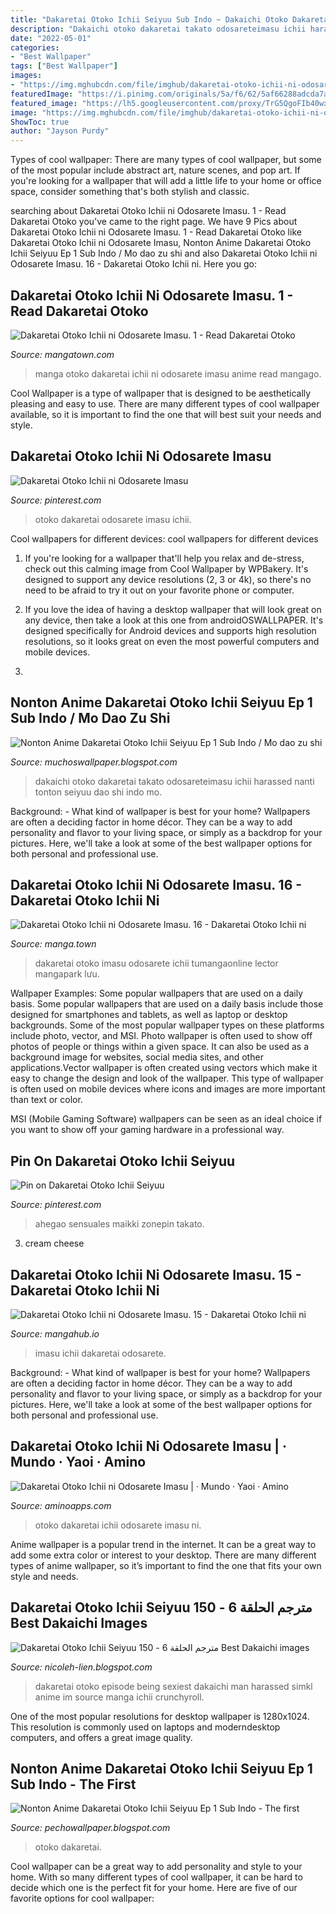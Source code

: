 ```yaml
---
title: "Dakaretai Otoko Ichii Seiyuu Sub Indo ~ Dakaichi Otoko Dakaretai Takato Odosareteimasu Ichii Harassed Nanti Tonton Seiyuu Dao Shi Indo Mo"
description: "Dakaichi otoko dakaretai takato odosareteimasu ichii harassed nanti tonton seiyuu dao shi indo mo"
date: "2022-05-01"
categories:
- "Best Wallpaper"
tags: ["Best Wallpaper"]
images:
- "https://img.mghubcdn.com/file/imghub/dakaretai-otoko-ichii-ni-odosarete-imasu/15/3.jpg"
featuredImage: "https://i.pinimg.com/originals/5a/f6/62/5af66288adcda7af004f5e80923f29b5.jpg"
featured_image: "https://lh5.googleusercontent.com/proxy/TrG5QgoFIb40wxtUWEXdN8NF_joKCSgjtNUuVn8HzPkZoq9UT3q-1v8OKFvNHAF5vAsQxhvg_d3zvJlOuCPjXIszmB3P74E-zPxswkgG61m8Zr-V_NVxwdYbckABLFy7fI57gq-AlwVMrBUOHf3e19M2Ym84FqxSkTDZaw=w1200-h630-p-k-no-nu"
image: "https://img.mghubcdn.com/file/imghub/dakaretai-otoko-ichii-ni-odosarete-imasu/16/2.jpeg"
ShowToc: true
author: "Jayson Purdy"
---
```



Types of cool wallpaper:
There are many types of cool wallpaper, but some of the most popular include abstract art, nature scenes, and pop art. If you're looking for a wallpaper that will add a little life to your home or office space, consider something that's both stylish and classic.

	

		
searching about Dakaretai Otoko Ichii ni Odosarete Imasu. 1 - Read Dakaretai Otoko you've came to the right page. We have 9 Pics about Dakaretai Otoko Ichii ni Odosarete Imasu. 1 - Read Dakaretai Otoko like Dakaretai Otoko Ichii ni Odosarete Imasu, Nonton Anime Dakaretai Otoko Ichii Seiyuu Ep 1 Sub Indo / Mo dao zu shi and also Dakaretai Otoko Ichii ni Odosarete Imasu. 16 - Dakaretai Otoko Ichii ni. Here you go:
		
    
## Dakaretai Otoko Ichii Ni Odosarete Imasu. 1 - Read Dakaretai Otoko

<img loading=lazy src="http://c.mangatown.com/store/manga/19109/01-001.0/compressed/v006.jpg" onerror="this.onerror=null;this.src='https://tse4.mm.bing.net/th?id=OIP.1F03_fwIBR-Q-LKSxaWyIgHaKn&amp;pid=15.1';" alt="Dakaretai Otoko Ichii ni Odosarete Imasu. 1 - Read Dakaretai Otoko">

_Source: mangatown.com_

>manga otoko dakaretai ichii ni odosarete imasu anime read mangago. 

	

Cool Wallpaper is a type of wallpaper that is designed to be aesthetically pleasing and easy to use. There are many different types of cool wallpaper available, so it is important to find the one that will best suit your needs and style.

    
## Dakaretai Otoko Ichii Ni Odosarete Imasu

<img loading=lazy src="https://i.pinimg.com/originals/5a/f6/62/5af66288adcda7af004f5e80923f29b5.jpg" onerror="this.onerror=null;this.src='https://tse1.mm.bing.net/th?id=OIP.9D8Wm5fR9bbU524rynqAAQHaD3&amp;pid=15.1';" alt="Dakaretai Otoko Ichii ni Odosarete Imasu">

_Source: pinterest.com_

>otoko dakaretai odosarete imasu ichii. 

	

Cool wallpapers for different devices:
cool wallpapers for different devices 

1. If you're looking for a wallpaper that'll help you relax and de-stress, check out this calming image from Cool Wallpaper by WPBakery. It's designed to support any device resolutions (2, 3 or 4k), so there's no need to be afraid to try it out on your favorite phone or computer.

2. If you love the idea of having a desktop wallpaper that will look great on any device, then take a look at this one from androidOSWALLPAPER. It's designed specifically for Android devices and supports high resolution resolutions, so it looks great on even the most powerful computers and mobile devices.

3.

    
## Nonton Anime Dakaretai Otoko Ichii Seiyuu Ep 1 Sub Indo / Mo Dao Zu Shi

<img loading=lazy src="https://lh5.googleusercontent.com/proxy/TrG5QgoFIb40wxtUWEXdN8NF_joKCSgjtNUuVn8HzPkZoq9UT3q-1v8OKFvNHAF5vAsQxhvg_d3zvJlOuCPjXIszmB3P74E-zPxswkgG61m8Zr-V_NVxwdYbckABLFy7fI57gq-AlwVMrBUOHf3e19M2Ym84FqxSkTDZaw=w1200-h630-p-k-no-nu" onerror="this.onerror=null;this.src='https://tse2.mm.bing.net/th?id=OIP.DcoPYZgkmdlLBD7kL9WppAHaEJ&amp;pid=15.1';" alt="Nonton Anime Dakaretai Otoko Ichii Seiyuu Ep 1 Sub Indo / Mo dao zu shi">

_Source: muchoswallpaper.blogspot.com_

>dakaichi otoko dakaretai takato odosareteimasu ichii harassed nanti tonton seiyuu dao shi indo mo. 

	

Background: - What kind of wallpaper is best for your home?
Wallpapers are often a deciding factor in home décor. They can be a way to add personality and flavor to your living space, or simply as a backdrop for your pictures. Here, we'll take a look at some of the best wallpaper options for both personal and professional use.

    
## Dakaretai Otoko Ichii Ni Odosarete Imasu. 16 - Dakaretai Otoko Ichii Ni

<img loading=lazy src="https://img.mghubcdn.com/file/imghub/dakaretai-otoko-ichii-ni-odosarete-imasu/16/2.jpeg" onerror="this.onerror=null;this.src='https://tse3.mm.bing.net/th?id=OIP.vMWn9jP7CkiVmC8tHSF89QHaKh&amp;pid=15.1';" alt="Dakaretai Otoko Ichii ni Odosarete Imasu. 16 - Dakaretai Otoko Ichii ni">

_Source: manga.town_

>dakaretai otoko imasu odosarete ichii tumangaonline lector mangapark lưu. 

	

Wallpaper Examples: Some popular wallpapers that are used on a daily basis.
Some popular wallpapers that are used on a daily basis include those designed for smartphones and tablets, as well as laptop or desktop backgrounds. Some of the most popular wallpaper types on these platforms include photo, vector, and MSI. 
Photo wallpaper is often used to show off photos of people or things within a given space. It can also be used as a background image for websites, social media sites, and other applications.Vector wallpaper is often created using vectors which make it easy to change the design and look of the wallpaper. This type of wallpaper is often used on mobile devices where icons and images are more important than text or color. 

MSI (Mobile Gaming Software) wallpapers can be seen as an ideal choice if you want to show off your gaming hardware in a professional way.

    
## Pin On Dakaretai Otoko Ichii Seiyuu

<img loading=lazy src="https://i.pinimg.com/736x/0b/df/42/0bdf42075e8aadf4018479592e2ab044.jpg" onerror="this.onerror=null;this.src='https://tse4.mm.bing.net/th?id=OIP.g1GVz9t8IUEPS66rmc_7MAHaHc&amp;pid=15.1';" alt="Pin on Dakaretai Otoko Ichii Seiyuu">

_Source: pinterest.com_

>ahegao sensuales maikki zonepin takato. 

	

3. cream cheese 

    
## Dakaretai Otoko Ichii Ni Odosarete Imasu. 15 - Dakaretai Otoko Ichii Ni

<img loading=lazy src="https://img.mghubcdn.com/file/imghub/dakaretai-otoko-ichii-ni-odosarete-imasu/15/3.jpg" onerror="this.onerror=null;this.src='https://tse4.mm.bing.net/th?id=OIP.mcFP1tUANRb4q9TNc_o5TAHaKh&amp;pid=15.1';" alt="Dakaretai Otoko Ichii ni Odosarete Imasu. 15 - Dakaretai Otoko Ichii ni">

_Source: mangahub.io_

>imasu ichii dakaretai odosarete. 

	

Background: - What kind of wallpaper is best for your home?
Wallpapers are often a deciding factor in home décor. They can be a way to add personality and flavor to your living space, or simply as a backdrop for your pictures. Here, we'll take a look at some of the best wallpaper options for both personal and professional use.

    
## Dakaretai Otoko Ichii Ni Odosarete Imasu | · Mundo · Yaoi · Amino

<img loading=lazy src="https://pm1.narvii.com/6561/65e703da1cb451f89b9e914b9591a627018ef63b_hq.jpg" onerror="this.onerror=null;this.src='https://tse1.mm.bing.net/th?id=OIP.oiGnXAefiUQ7bWu3BQ6IsgHaKt&amp;pid=15.1';" alt="Dakaretai Otoko Ichii ni Odosarete Imasu | · Mundo · Yaoi · Amino">

_Source: aminoapps.com_

>otoko dakaretai ichii odosarete imasu ni. 

	

Anime wallpaper is a popular trend in the internet. It can be a great way to add some extra color or interest to your desktop. There are many different types of anime wallpaper, so it’s important to find the one that fits your own style and needs.

    
## Dakaretai Otoko Ichii Seiyuu مترجم الحلقة 6 - 150 Best Dakaichi Images

<img loading=lazy src="https://simkl.net/episodes/74/74504311ac66170e4_w.jpg" onerror="this.onerror=null;this.src='https://tse1.mm.bing.net/th?id=OIP.kXDoMiimUI1T1Ff0KpmFuwHaEL&amp;pid=15.1';" alt="Dakaretai Otoko Ichii Seiyuu مترجم الحلقة 6 - 150 Best Dakaichi images">

_Source: nicoleh-lien.blogspot.com_

>dakaretai otoko episode being sexiest dakaichi man harassed simkl anime im source manga ichii crunchyroll. 

	

One of the most popular resolutions for desktop wallpaper is 1280x1024. This resolution is commonly used on laptops and moderndesktop computers, and offers a great image quality.

    
## Nonton Anime Dakaretai Otoko Ichii Seiyuu Ep 1 Sub Indo - The First

<img loading=lazy src="https://i1.wp.com/drunkenanimeblog.com/wp-content/uploads/2018/12/2018-12-22_12-32-37.png?fit=953%2C536&amp;ssl=1&amp;resize=350%2C200" onerror="this.onerror=null;this.src='https://tse3.mm.bing.net/th?id=OIP.tt8xcMQ3CDZVvH0a8ml3oAAAAA&amp;pid=15.1';" alt="Nonton Anime Dakaretai Otoko Ichii Seiyuu Ep 1 Sub Indo - The first">

_Source: pechowallpaper.blogspot.com_

>otoko dakaretai. 

	

Cool wallpaper can be a great way to add personality and style to your home. With so many different types of cool wallpaper, it can be hard to decide which one is the perfect fit for your home. Here are five of our favorite options for cool wallpaper: 

